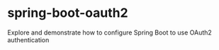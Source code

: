# spring-boot-oauth2
Explore and demonstrate how to configure Spring Boot to use OAuth2 authentication
